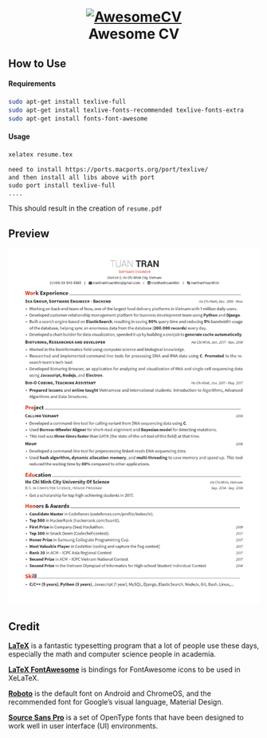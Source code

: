 <h1 align="center">
  <a href="https://github.com/posquit0/Awesome-CV" title="AwesomeCV Documentation">
    <img alt="AwesomeCV" src="https://github.com/posquit0/Awesome-CV/raw/master/icon.png" width="200px" height="200px" />
  </a>
  <br />
  Awesome CV
</h1>

## How to Use

#### Requirements

```bash
sudo apt-get install texlive-full
sudo apt-get install texlive-fonts-recommended texlive-fonts-extra
sudo apt-get install fonts-font-awesome
```

#### Usage

```bash
xelatex resume.tex
```

```macos
need to install https://ports.macports.org/port/texlive/
and then install all libs above with port
sudo port install texlive-full 
....
```

This should result in the creation of ``resume.pdf``

## Preview

![Résumé](https://github.com/tuan-tt/Awesome-CV/blob/master/resume.png?raw=true)

## Credit

[**LaTeX**](http://www.latex-project.org) is a fantastic typesetting program that a lot of people use these days, especially the math and computer science people in academia.

[**LaTeX FontAwesome**](https://github.com/furl/latex-fontawesome) is bindings for FontAwesome icons to be used in XeLaTeX.

[**Roboto**](https://github.com/google/roboto) is the default font on Android and ChromeOS, and the recommended font for Google’s visual language, Material Design.

[**Source Sans Pro**](https://github.com/adobe-fonts/source-sans-pro) is a set of OpenType fonts that have been designed to work well in user interface (UI) environments.
